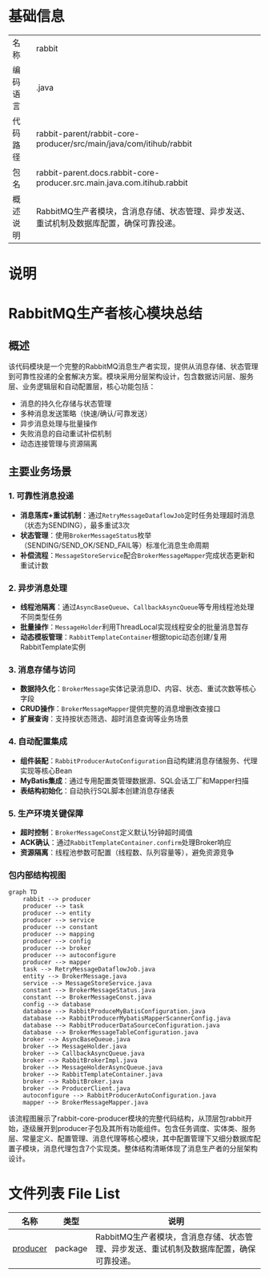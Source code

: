 # 基础信息

|      |      |
|------|------|
| 名称 | rabbit |
| 编码语言 | .java |
| 代码路径 | rabbit-parent/rabbit-core-producer/src/main/java/com/itihub/rabbit |
| 包名 | rabbit-parent.docs.rabbit-core-producer.src.main.java.com.itihub.rabbit |
| 概述说明 | RabbitMQ生产者模块，含消息存储、状态管理、异步发送、重试机制及数据库配置，确保可靠投递。 |

# 说明

# RabbitMQ生产者核心模块总结

## 概述
该代码模块是一个完整的RabbitMQ消息生产者实现，提供从消息存储、状态管理到可靠性投递的全套解决方案。模块采用分层架构设计，包含数据访问层、服务层、业务逻辑层和自动配置层，核心功能包括：
- 消息的持久化存储与状态管理
- 多种消息发送策略（快速/确认/可靠发送）
- 异步消息处理与批量操作
- 失败消息的自动重试补偿机制
- 动态连接管理与资源隔离

## 主要业务场景

### 1. 可靠性消息投递
- **消息落库+重试机制**：通过`RetryMessageDataflowJob`定时任务处理超时消息（状态为SENDING），最多重试3次
- **状态管理**：使用`BrokerMessageStatus`枚举（SENDING/SEND_OK/SEND_FAIL等）标准化消息生命周期
- **补偿流程**：`MessageStoreService`配合`BrokerMessageMapper`完成状态更新和重试计数

### 2. 异步消息处理
- **线程池隔离**：通过`AsyncBaseQueue`、`CallbackAsyncQueue`等专用线程池处理不同类型任务
- **批量操作**：`MessageHolder`利用ThreadLocal实现线程安全的批量消息暂存
- **动态模板管理**：`RabbitTemplateContainer`根据topic动态创建/复用RabbitTemplate实例

### 3. 消息存储与访问
- **数据持久化**：`BrokerMessage`实体记录消息ID、内容、状态、重试次数等核心字段
- **CRUD操作**：`BrokerMessageMapper`提供完整的消息增删改查接口
- **扩展查询**：支持按状态筛选、超时消息查询等业务场景

### 4. 自动配置集成
- **组件装配**：`RabbitProducerAutoConfiguration`自动构建消息存储服务、代理实现等核心Bean
- **MyBatis集成**：通过专用配置类管理数据源、SQL会话工厂和Mapper扫描
- **表结构初始化**：自动执行SQL脚本创建消息存储表

### 5. 生产环境关键保障
- **超时控制**：`BrokerMessageConst`定义默认1分钟超时阈值
- **ACK确认**：通过`RabbitTemplateContainer.confirm`处理Broker响应
- **资源隔离**：线程池参数可配置（线程数、队列容量等），避免资源竞争


### 包内部结构视图

```mermaid
graph TD
    rabbit --> producer
    producer --> task
    producer --> entity
    producer --> service
    producer --> constant
    producer --> mapping
    producer --> config
    producer --> broker
    producer --> autoconfigure
    producer --> mapper
    task --> RetryMessageDataflowJob.java
    entity --> BrokerMessage.java
    service --> MessageStoreService.java
    constant --> BrokerMessageStatus.java
    constant --> BrokerMessageConst.java
    config --> database
    database --> RabbitProduceMyBatisConfiguration.java
    database --> RabbitProducerMybatisMapperScannerConfig.java
    database --> RabbitProducerDataSourceConfiguration.java
    database --> BrokerMessageTableConfiguration.java
    broker --> AsyncBaseQueue.java
    broker --> MessageHolder.java
    broker --> CallbackAsyncQueue.java
    broker --> RabbitBrokerImpl.java
    broker --> MessageHolderAsyncQueue.java
    broker --> RabbitTemplateContainer.java
    broker --> RabbitBroker.java
    broker --> ProducerClient.java
    autoconfigure --> RabbitProducerAutoConfiguration.java
    mapper --> BrokerMessageMapper.java
```

该流程图展示了rabbit-core-producer模块的完整代码结构，从顶层包rabbit开始，逐级展开到producer子包及其所有功能组件。包含任务调度、实体类、服务层、常量定义、配置管理、消息代理等核心模块，其中配置管理下又细分数据库配置子模块，消息代理包含7个实现类。整体结构清晰体现了消息生产者的分层架构设计。

# 文件列表 File List

| 名称   | 类型  | 说明 |
|-------|------|-------------|
| [producer](producer/_module.md) | package | RabbitMQ生产者模块，含消息存储、状态管理、异步发送、重试机制及数据库配置，确保可靠投递。 |


